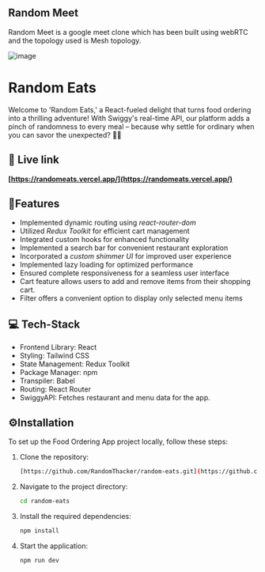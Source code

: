 ## Random Meet

Random Meet is a google meet clone which has been built using webRTC and the topology used is Mesh topology.

![image](https://github.com/RandomThacker/random-meet/assets/141705990/27df8665-362e-4837-bf4c-56f03a192c49)

# Random Eats

Welcome to 'Random Eats,' a React-fueled delight that turns food ordering into a thrilling adventure! With Swiggy's real-time API, our platform adds a pinch of randomness to every meal – because why settle for ordinary when you can savor the unexpected?  🍔🛵


## 🔗 Live link

**[https://randomeats.vercel.app/](https://randomeats.vercel.app/)**


## 📓Features 
- Implemented dynamic routing using *react-router-dom*
- Utilized *Redux Toolkit* for efficient cart management
- Integrated custom hooks for enhanced functionality
- Implemented a search bar for convenient restaurant exploration
- Incorporated a *custom shimmer UI* for improved user experience
- Implemented lazy loading for optimized performance
- Ensured complete responsiveness for a seamless user interface
- Cart feature allows users to add and remove items from their shopping cart.
- Filter offers a convenient option to display only selected menu items

## 💻 Tech-Stack 
- Frontend Library: React 
- Styling: Tailwind CSS 
- State Management: Redux Toolkit 
- Package Manager: npm 
- Transpiler: Babel
- Routing: React Router
- SwiggyAPI: Fetches restaurant and menu data for the app.


## ⚙️Installation 
To set up the Food Ordering App project locally, follow these steps:

1. Clone the repository:
    ```bash
    [https://github.com/RandomThacker/random-eats.git](https://github.com/RandomThacker/random-eats.git)
    ```

2. Navigate to the project directory:
    ```bash
    cd random-eats
    ```

3. Install the required dependencies:
    ```bash
    npm install
    ```

4. Start the application:
    ```bash
    npm run dev
    ```
